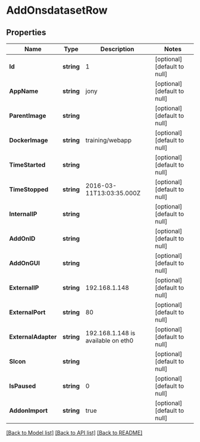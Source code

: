 # AddOnsdatasetRow

## Properties
Name | Type | Description | Notes
------------ | ------------- | ------------- | -------------
**Id** | **string** | 1 | [optional] [default to null]
**AppName** | **string** | jony | [optional] [default to null]
**ParentImage** | **string** |  | [optional] [default to null]
**DockerImage** | **string** | training/webapp | [optional] [default to null]
**TimeStarted** | **string** |  | [optional] [default to null]
**TimeStopped** | **string** | 2016-03-11T13:03:35.000Z | [optional] [default to null]
**InternalIP** | **string** |  | [optional] [default to null]
**AddOnID** | **string** |  | [optional] [default to null]
**AddOnGUI** | **string** |  | [optional] [default to null]
**ExternalIP** | **string** | 192.168.1.148 | [optional] [default to null]
**ExternalPort** | **string** | 80 | [optional] [default to null]
**ExternalAdapter** | **string** | 192.168.1.148 is available on eth0 | [optional] [default to null]
**SIcon** | **string** |  | [optional] [default to null]
**IsPaused** | **string** | 0 | [optional] [default to null]
**AddonImport** | **string** | true | [optional] [default to null]

[[Back to Model list]](../README.md#documentation-for-models) [[Back to API list]](../README.md#documentation-for-api-endpoints) [[Back to README]](../README.md)

